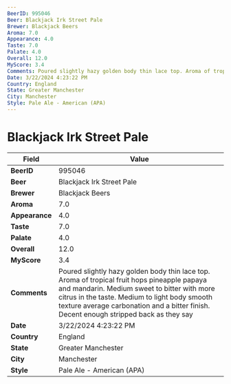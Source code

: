 ```yaml
---
BeerID: 995046
Beer: Blackjack Irk Street Pale
Brewer: Blackjack Beers
Aroma: 7.0
Appearance: 4.0
Taste: 7.0
Palate: 4.0
Overall: 12.0
MyScore: 3.4
Comments: Poured slightly hazy golden body thin lace top. Aroma of tropical fruit hops pineapple papaya and mandarin. Medium sweet to bitter with more citrus in the taste. Medium to light body smooth texture average carbonation and a bitter finish. Decent enough stripped back as they say
Date: 3/22/2024 4:23:22 PM
Country: England
State: Greater Manchester
City: Manchester
Style: Pale Ale - American (APA)
---
```


# Blackjack Irk Street Pale

| Field         | Value |
|---------------|-------|
| **BeerID** | 995046 |
| **Beer** | Blackjack Irk Street Pale |
| **Brewer** | Blackjack Beers |
| **Aroma** | 7.0 |
| **Appearance** | 4.0 |
| **Taste** | 7.0 |
| **Palate** | 4.0 |
| **Overall** | 12.0 |
| **MyScore** | 3.4 |
| **Comments** | Poured slightly hazy golden body thin lace top. Aroma of tropical fruit hops pineapple papaya and mandarin. Medium sweet to bitter with more citrus in the taste. Medium to light body smooth texture average carbonation and a bitter finish. Decent enough stripped back as they say  |
| **Date** | 3/22/2024 4:23:22 PM |
| **Country** | England |
| **State** | Greater Manchester |
| **City** | Manchester |
| **Style** | Pale Ale - American (APA) |
